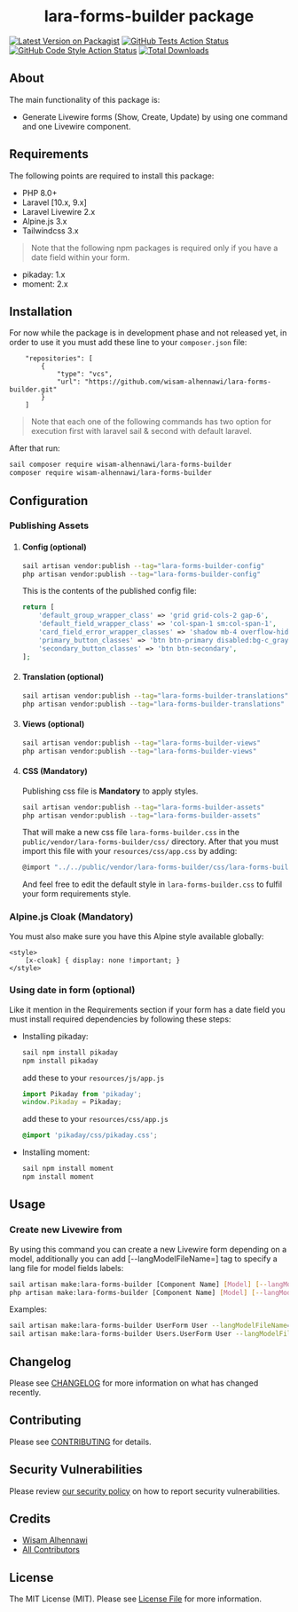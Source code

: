 <h1 align="center">lara-forms-builder package</h1>

[![Latest Version on Packagist](https://img.shields.io/packagist/v/wisam-alhennawi/lara-forms-builder.svg?style=flat-square)](https://packagist.org/packages/wisam-alhennawi/lara-forms-builder)
[![GitHub Tests Action Status](https://img.shields.io/github/workflow/status/wisam-alhennawi/lara-forms-builder/run-tests?label=tests)](https://github.com/wisam-alhennawi/lara-forms-builder/actions?query=workflow%3Arun-tests+branch%3Amain)
[![GitHub Code Style Action Status](https://img.shields.io/github/workflow/status/wisam-alhennawi/lara-forms-builder/Fix%20PHP%20code%20style%20issues?label=code%20style)](https://github.com/wisam-alhennawi/lara-forms-builder/actions?query=workflow%3A"Fix+PHP+code+style+issues"+branch%3Amain)
[![Total Downloads](https://img.shields.io/packagist/dt/wisam-alhennawi/lara-forms-builder.svg?style=flat-square)](https://packagist.org/packages/wisam-alhennawi/lara-forms-builder)

## About
The main functionality of this package is:
- Generate Livewire forms (Show, Create, Update) by using one command and one Livewire component.

## Requirements
The following points are required to install this package:
- PHP 8.0+
- Laravel [10.x, 9.x]
- Laravel Livewire 2.x
- Alpine.js 3.x
- Tailwindcss 3.x
> Note that the following npm packages is required only if you have a date field within your form.
- pikaday: 1.x
- moment: 2.x
## Installation

For now while the package is in development phase and not released yet, in order to use it you must add these line to your `composer.json` file:

```
    "repositories": [
        {
            "type": "vcs",
            "url": "https://github.com/wisam-alhennawi/lara-forms-builder.git"
        }
    ]
```
> Note that each one of the following commands has two option for execution first with laravel sail & second with default laravel.

After that run:

```bash
sail composer require wisam-alhennawi/lara-forms-builder
composer require wisam-alhennawi/lara-forms-builder
```

## Configuration

### Publishing Assets

1) #### Config (optional)
    ```bash
    sail artisan vendor:publish --tag="lara-forms-builder-config"
    php artisan vendor:publish --tag="lara-forms-builder-config"
    ```
    This is the contents of the published config file:
    ```php
    return [
        'default_group_wrapper_class' => 'grid grid-cols-2 gap-6',
        'default_field_wrapper_class' => 'col-span-1 sm:col-span-1',
        'card_field_error_wrapper_classes' => 'shadow mb-4 overflow-hidden rounded-md col-span-2 sm:col-span-2',
        'primary_button_classes' => 'btn btn-primary disabled:bg-c_gray-300',
        'secondary_button_classes' => 'btn btn-secondary',
    ];
    ```

2) #### Translation (optional)
    ```bash
    sail artisan vendor:publish --tag="lara-forms-builder-translations"
    php artisan vendor:publish --tag="lara-forms-builder-translations"
    ```

3) #### Views (optional)
    ```bash
    sail artisan vendor:publish --tag="lara-forms-builder-views"
    php artisan vendor:publish --tag="lara-forms-builder-views"
    ```

4) #### CSS **(Mandatory)**
    Publishing css file is **Mandatory** to apply styles.

    ```bash
    sail artisan vendor:publish --tag="lara-forms-builder-assets"
    php artisan vendor:publish --tag="lara-forms-builder-assets"
    ```
    That will make a new css file `lara-forms-builder.css` in the `public/vendor/lara-forms-builder/css/` directory.
    After that you must import this file with your `resources/css/app.css` by adding:
    ```bash
    @import "../../public/vendor/lara-forms-builder/css/lara-forms-builder.css";
    ```
    And feel free to edit the default style in `lara-forms-builder.css` to fulfil your form requirements style.

### Alpine.js Cloak **(Mandatory)**
You must also make sure you have this Alpine style available globally:
```
<style>
    [x-cloak] { display: none !important; }
</style>
```

### Using date in form (optional)
Like it mention in the Requirements section if your form has a date field you must install required dependencies by following these steps:
- Installing pikaday:
    ```bash
    sail npm install pikaday
    npm install pikaday
    ```
  add these to your `resources/js/app.js`
    ```js
    import Pikaday from 'pikaday';
    window.Pikaday = Pikaday;
    ```
  add these to your `resources/css/app.js`
    ```css
    @import 'pikaday/css/pikaday.css';
    ```

- Installing moment:
    ```bash
    sail npm install moment
    npm install moment
    ```

## Usage

### Create new Livewire from

By using this command you can create a new Livewire form depending on a model,
additionally you can add [--langModelFileName=] tag to specify a lang file for model fields labels:
```bash
sail artisan make:lara-forms-builder [Component Name] [Model] [--langModelFileName=]
php artisan make:lara-forms-builder [Component Name] [Model] [--langModelFileName=]
```

Examples:
```bash
sail artisan make:lara-forms-builder UserForm User --langModelFileName=users
sail artisan make:lara-forms-builder Users.UserForm User --langModelFileName=users       //this will make a UserForm component inside Users directory.
```

## Changelog

Please see [CHANGELOG](CHANGELOG.md) for more information on what has changed recently.

## Contributing

Please see [CONTRIBUTING](CONTRIBUTING.md) for details.

## Security Vulnerabilities

Please review [our security policy](../../security/policy) on how to report security vulnerabilities.

## Credits

- [Wisam Alhennawi](https://github.com/wisam-alhennawi)
- [All Contributors](../../contributors)

## License

The MIT License (MIT). Please see [License File](LICENSE.md) for more information.
